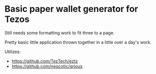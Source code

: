 # Basic paper wallet generator for Tezos

Still needs some formatting work to fit three to a page.

Pretty basic little application thrown together in a little over a day's work.

Utilizes:

  - https://github.com/TezTech/eztz
  - https://github.com/neocotic/qrious

